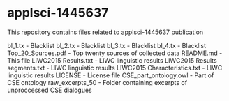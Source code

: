 # applsci-1445637

This repository contains files related to applsci-1445637 publication

bl_1.tx                           - Blacklist
bl_2.tx                           - Blacklist
bl_3.tx                           - Blacklist
bl_4.tx                           - Blacklist
Top_20_Sources.pdf                - Top twenty sources of collected data
README.md                         - This file
LIWC2015 Results.txt              - LIWC linguistic results 
LIWC2015 Results segments.txt     - LIWC linguistic results 
LIWC2015 Characteristics.txt      - LIWC linguistic results
LICENSE                           - License file
CSE_part_ontology.owl             - Part of CSE ontology
raw_excerpts_50                   - Folder containing excerpts of unproccessed CSE dialogues 



